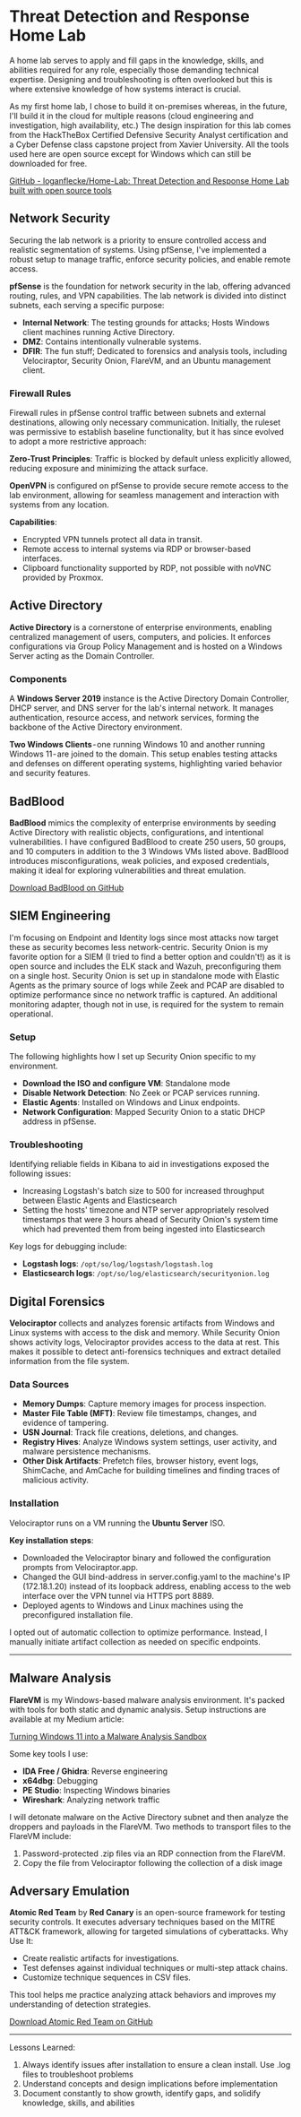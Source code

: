 # Threat Detection and Response Home Lab

A home lab serves to apply and fill gaps in the knowledge, skills, and abilities required for any role, especially those demanding technical expertise. Designing and troubleshooting is often overlooked but this is where extensive knowledge of how systems interact is crucial.

As my first home lab, I chose to build it on-premises whereas, in the future, I'll build it in the cloud for multiple reasons (cloud engineering and investigation, high availability, etc.) The design inspiration for this lab comes from the HackTheBox Certified Defensive Security Analyst certification and a Cyber Defense class capstone project from Xavier University. All the tools used here are open source except for Windows which can still be downloaded for free.

[GitHub - loganflecke/Home-Lab: Threat Detection and Response Home Lab built with open source tools](https://github.com/loganflecke/Home-Lab)  

## Network Security

Securing the lab network is a priority to ensure controlled access and realistic segmentation of systems. Using pfSense, I've implemented a robust setup to manage traffic, enforce security policies, and enable remote access.

**pfSense** is the foundation for network security in the lab, offering advanced routing, rules, and VPN capabilities. The lab network is divided into distinct subnets, each serving a specific purpose:

- **Internal Network**: The testing grounds for attacks; Hosts Windows client machines running Active Directory.
- **DMZ**: Contains intentionally vulnerable systems.
- **DFIR**: The fun stuff; Dedicated to forensics and analysis tools, including Velociraptor, Security Onion, FlareVM, and an Ubuntu management client.

### Firewall Rules

Firewall rules in pfSense control traffic between subnets and external destinations, allowing only necessary communication. Initially, the ruleset was permissive to establish baseline functionality, but it has since evolved to adopt a more restrictive approach:

**Zero-Trust Principles**: Traffic is blocked by default unless explicitly allowed, reducing exposure and minimizing the attack surface.

**OpenVPN** is configured on pfSense to provide secure remote access to the lab environment, allowing for seamless management and interaction with systems from any location.

**Capabilities**:

- Encrypted VPN tunnels protect all data in transit.
- Remote access to internal systems via RDP or browser-based interfaces.
- Clipboard functionality supported by RDP, not possible with noVNC provided by Proxmox.

## Active Directory

**Active Directory** is a cornerstone of enterprise environments, enabling centralized management of users, computers, and policies. It enforces configurations via Group Policy Management and is hosted on a Windows Server acting as the Domain Controller.

### Components

A **Windows Server 2019** instance is the Active Directory Domain Controller, DHCP server, and DNS server for the lab's internal network. It manages authentication, resource access, and network services, forming the backbone of the Active Directory environment.

**Two Windows Clients** - one running Windows 10 and another running Windows 11 - are joined to the domain. This setup enables testing attacks and defenses on different operating systems, highlighting varied behavior and security features.

## BadBlood

**BadBlood** mimics the complexity of enterprise environments by seeding Active Directory with realistic objects, configurations, and intentional vulnerabilities. I have configured BadBlood to create 250 users, 50 groups, and 10 computers in addition to the 3 Windows VMs listed above.
BadBlood introduces misconfigurations, weak policies, and exposed credentials, making it ideal for exploring vulnerabilities and threat emulation.

[Download BadBlood on GitHub](https://github.com/)  

## SIEM Engineering

I'm focusing on Endpoint and Identity logs since most attacks now target these as security becomes less network-centric. Security Onion is my favorite option for a SIEM (I tried to find a better option and couldn't!) as it is open source and includes the ELK stack and Wazuh, preconfiguring them on a single host.
Security Onion is set up in standalone mode with Elastic Agents as the primary source of logs while Zeek and PCAP are disabled to optimize performance since no network traffic is captured. An additional monitoring adapter, though not in use, is required for the system to remain operational.

### Setup
The following highlights how I set up Security Onion specific to my environment.

- **Download the ISO and configure VM**: Standalone mode
- **Disable Network Detection**: No Zeek or PCAP services running.
- **Elastic Agents**: Installed on Windows and Linux endpoints.
- **Network Configuration**: Mapped Security Onion to a static DHCP address in pfSense.

### Troubleshooting

Identifying reliable fields in Kibana to aid in investigations exposed the following issues:

- Increasing Logstash's batch size to 500 for increased throughput between Elastic Agents and Elasticsearch
- Setting the hosts' timezone and NTP server appropriately resolved timestamps that were 3 hours ahead of Security Onion's system time which had prevented them from being ingested into Elasticsearch

Key logs for debugging include:

- **Logstash logs**: `/opt/so/log/logstash/logstash.log`
- **Elasticsearch logs**: `/opt/so/log/elasticsearch/securityonion.log`

## Digital Forensics

**Velociraptor** collects and analyzes forensic artifacts from Windows and Linux systems with access to the disk and memory. While Security Onion shows activity logs, Velociraptor provides access to the data at rest. This makes it possible to detect anti-forensics techniques and extract detailed information from the file system.

### Data Sources

- **Memory Dumps**: Capture memory images for process inspection.
- **Master File Table (MFT)**: Review file timestamps, changes, and evidence of tampering.
- **USN Journal**: Track file creations, deletions, and changes.
- **Registry Hives**: Analyze Windows system settings, user activity, and malware persistence mechanisms.
- **Other Disk Artifacts**: Prefetch files, browser history, event logs, ShimCache, and AmCache for building timelines and finding traces of malicious activity.

### Installation

Velociraptor runs on a VM running the **Ubuntu Server** ISO.

**Key installation steps**:

- Downloaded the Velociraptor binary and followed the configuration prompts from Velociraptor.app.
- Changed the GUI bind-address in server.config.yaml to the machine's IP (172.18.1.20) instead of its loopback address, enabling access to the web interface over the VPN tunnel via HTTPS port 8889.
- Deployed agents to Windows and Linux machines using the preconfigured installation file.

I opted out of automatic collection to optimize performance. Instead, I manually initiate artifact collection as needed on specific endpoints.

---
## Malware Analysis 

**FlareVM** is my Windows-based malware analysis environment. It's packed with tools for both static and dynamic analysis. Setup instructions are available at my Medium article:

[Turning Windows 11 into a Malware Analysis Sandbox](https://medium.com/@logan.flecke/installing-the-flare-vm-for-malware-analysis-36a4a302ca41)  

Some key tools I use:
- **IDA Free / Ghidra**: Reverse engineering
- **x64dbg**: Debugging
- **PE Studio**: Inspecting Windows binaries
- **Wireshark**: Analyzing network traffic

I will detonate malware on the Active Directory subnet and then analyze the droppers and payloads in the FlareVM. Two methods to transport files to the FlareVM include:
1. Password-protected .zip files via an RDP connection from the FlareVM.
2. Copy the file from Velociraptor following the collection of a disk image

## Adversary Emulation

**Atomic Red Team** by **Red Canary** is an open-source framework for testing security controls. It executes adversary techniques based on the MITRE ATT&CK framework, allowing for targeted simulations of cyberattacks.
Why Use It:
- Create realistic artifacts for investigations.
- Test defenses against individual techniques or multi-step attack chains.
- Customize technique sequences in CSV files.

This tool helps me practice analyzing attack behaviors and improves my understanding of detection strategies.

[Download Atomic Red Team on GitHub](https://github.com/)  

---

Lessons Learned:
1. Always identify issues after installation to ensure a clean install. Use .log files to troubleshoot problems
2. Understand concepts and design implications before implementation
3. Document constantly to show growth, identify gaps, and solidify knowledge, skills, and abilities
